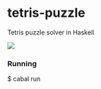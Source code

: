 # tetris-puzzle
Tetris puzzle solver in Haskell

<kbd><img src="https://raw.github.com/mpod/tetris-puzzle/master/solver.png"/></kbd>

### Running ###
  $ cabal run
